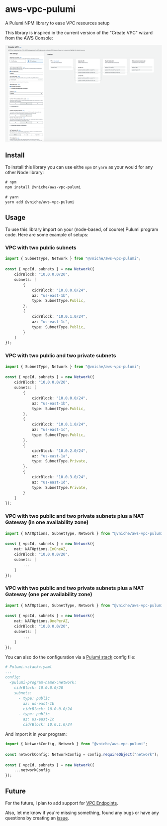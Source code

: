 # aws-vpc-pulumi

A Pulumi NPM library to ease VPC resources setup

This library is inspired in the current version of the "Create VPC" wizard from the AWS Console:

![Create VPC wizard](./.images/create-vpc.png)

## Install

To install this library you can use eithe `npm` or `yarn` as your would for any other Node library:

```shell
# npm
npm install @vniche/aws-vpc-pulumi

# yarn
yarn add @vniche/aws-vpc-pulumi
```

## Usage

To use this library import on your (node-based, of course) Pulumi program code. Here are some example of setups:

### VPC with two public subnets

```typescript
import { SubnetType, Network } from "@vniche/aws-vpc-pulumi";

const { vpcId, subnets } = new Network({
    cidrBlock: "10.0.0.0/20",
    subnets: [
        {
            cidrBlock: "10.0.0.0/24",
            az: "us-east-1b",
            type: SubnetType.Public,
        },
        {
            cidrBlock: "10.0.1.0/24",
            az: "us-east-1c",
            type: SubnetType.Public,
        }
    ]
});
```

### VPC with two public and two private subnets

```typescript
import { SubnetType, Network } from "@vniche/aws-vpc-pulumi";

const { vpcId, subnets } = new Network({
    cidrBlock: "10.0.0.0/20",
    subnets: [
        {
            cidrBlock: "10.0.0.0/24",
            az: "us-east-1b",
            type: SubnetType.Public,
        },
        {
            cidrBlock: "10.0.1.0/24",
            az: "us-east-1c",
            type: SubnetType.Public,
        },
        {
            cidrBlock: "10.0.2.0/24",
            az: "us-east-1a",
            type: SubnetType.Private,
        },
        {
            cidrBlock: "10.0.3.0/24",
            az: "us-east-1d",
            type: SubnetType.Private,
        }
    ]
});
```

### VPC with two public and two private subnets plus a NAT Gateway (in one availability zone)

```typescript
import { NATOptions, SubnetType, Network } from "@vniche/aws-vpc-pulumi";

const { vpcId, subnets } = new Network({
    nat: NATOptions.InOneAZ,
    cidrBlock: "10.0.0.0/20",
    subnets: [
        ...
    ]
});
```

### VPC with two public and two private subnets plus a NAT Gateway (one per availability zone)

```typescript
import { NATOptions, SubnetType, Network } from "@vniche/aws-vpc-pulumi";

const { vpcId, subnets } = new Network({
    nat: NATOptions.OnePerAZ,
    cidrBlock: "10.0.0.0/20",
    subnets: [
        ...
    ]
});
```

You can also do the configuration via a [Pulumi stack](https://www.pulumi.com/docs/concepts/environments/#organizing-environments) config file:

```yaml
# Pulumi.<stack>.yaml
...
config:
  <pulumi-program-name>:network:
    cidrBlock: 10.0.0.0/20
    subnets:
      - type: public 
        az: us-east-1b
        cidrBlock: 10.0.0.0/24
      - type: public
        az: us-east-1c
        cidrBlock: 10.0.1.0/24
```

And import it in your program:

```typescript
import { NetworkConfig, Network } from "@vniche/aws-vpc-pulumi";

const networkConfig: NetworkConfig = config.requireObject("network");

const { vpcId, subnets } = new Network({
    ...networkConfig
});
```

## Future

For the future, I plan to add support for [VPC Endpoints](https://repost.aws/knowledge-center/s3-private-connection-no-authentication).

Also, let me know if you're missing something, found any bugs or have any questions by creating an [issue](https://github.com/vniche/aws-vpc-pulumi/issues).
